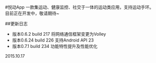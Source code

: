 #悦动App
一款集运动、健康监控、社交于一体的运动类应用，支持运动手环。  
目前正在开发中，敬请期待~  

##更新日志
- 版本0.6.2 build 217 将网络通信框架变更为Volley
- 版本0.6.24 build 226 支持Android API 23
- 版本0.7.1 build 234 功能特性提升及性能优化

2015.10.17